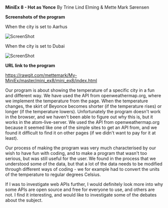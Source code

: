 **MiniEx 8 - Hot as Yonce** By Trine Lind Elming & Mette Mark Sørensen



**Screenshots of the program**

When the city is set to Aarhus

![ScreenShot](https://github.com/mettemark/My-MiniEx/blob/master/mini_ex8/Sk%C3%A6rmbillede%202018-04-05%20kl.%2012.50.56.png)





When the city is set to Dubai

![ScreenShot](https://github.com/mettemark/My-MiniEx/blob/master/mini_ex8/Sk%C3%A6rmbillede%202018-04-05%20kl.%2012.54.24.png)




**URL link to the program**


https://rawgit.com/mettemark/My-MiniEx/master/mini_ex8/mini_ex8/index.html


Our program is about showing the temperature of a specific city in a fun and different way. We have used the API from openweathermap.org, where we implement the temperature from the page. When the temperature changes, the skirt of Beyonce becomes shorter (if the temperature rises) or longer (if the temperature lowers). Unfortunately the program doesn't work in the browser, and we haven't been able to figure out why this is, but it works in the atom-live-server. We used the API from openweathermap.org because it seemed like one of the simple sites to get an API from, and we found it difficult to find it on other pages (if we didn't want to pay for it at least). 


Our process of making the program was very much characterised by our wish to have fun with coding, and to make a program that wasn't too serious, but was still useful for the user. We found in the process that we understood some of the data, but that a lot of the data needs to be modified through different ways of coding - we for example had to convert the units of the temperature to regular degrees Celsius.


If I was to investigate web APIs further, I would definitely look more into why some APIs are open source and free for everyone to use, and others are not. I find it interesting, and would like to investigate some of the debates about the subject.
